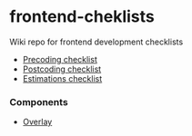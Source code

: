 # frontend-cheklists
Wiki repo for frontend development checklists

- [Precoding checklist](precoding.md)
- [Postcoding checklist](postcoding.md)
- [Estimations checklist](estimations.md)

### Components
- [Overlay](components/overlay.md)
